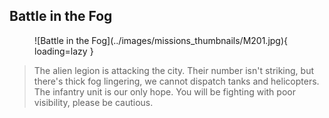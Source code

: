 ## Battle in the Fog

<figure markdown>
  ![Battle in the Fog](../images/missions_thumbnails/M201.jpg){ loading=lazy }
</figure>

> The alien legion is attacking the city. Their number isn't striking, but there's thick fog lingering, we cannot dispatch tanks and helicopters. 
> The infantry unit is our only hope. You will be fighting with poor visibility, please be cautious.
